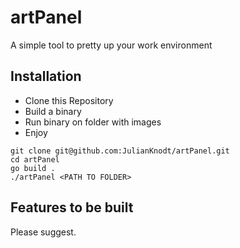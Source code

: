 # artPanel

A simple tool to pretty up your work environment

## Installation

- Clone this Repository
- Build a binary
- Run binary on folder with images
- Enjoy

```
git clone git@github.com:JulianKnodt/artPanel.git
cd artPanel
go build .
./artPanel <PATH TO FOLDER>
```

## Features to be built
Please suggest.

